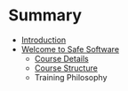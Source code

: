 # Summary

* [Introduction](README.md)
* [Welcome to Safe Software](welcome_to_safe_software.md)
   * [Course Details](course_details.md)
   * [Course Structure](course_structure.md)
   * Training Philosophy


